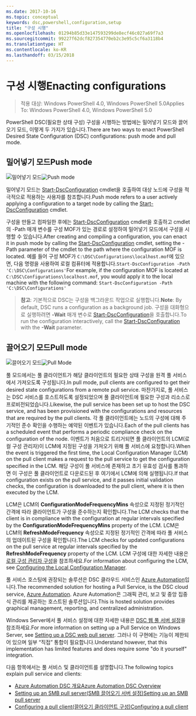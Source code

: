 ```yaml
---
ms.date: 2017-10-16
ms.topic: conceptual
keywords: dsc,powershell,configuration,setup
title: "구성 시행"
ms.openlocfilehash: 01294b85d33e147593299de8ecf46c027a69f7a3
ms.sourcegitcommit: 99227f62dcf827354770eb2c3e95c5cf6a3118b4
ms.translationtype: HT
ms.contentlocale: ko-KR
ms.lasthandoff: 03/15/2018
---
```

# <a name="enacting-configurations"></a><span data-ttu-id="dced3-103">구성 시행</span><span class="sxs-lookup"><span data-stu-id="dced3-103">Enacting configurations</span></span>

><span data-ttu-id="dced3-104">적용 대상: Windows PowerShell 4.0, Windows PowerShell 5.0</span><span class="sxs-lookup"><span data-stu-id="dced3-104">Applies To: Windows PowerShell 4.0, Windows PowerShell 5.0</span></span>

<span data-ttu-id="dced3-105">PowerShell DSC(필요한 상태 구성) 구성을 시행하는 방법에는 밀어넣기 모드와 끌어오기 모드, 이렇게 두 가지가 있습니다.</span><span class="sxs-lookup"><span data-stu-id="dced3-105">There are two ways to enact PowerShell Desired State Configuration (DSC) configurations: push mode and pull mode.</span></span>

## <a name="push-mode"></a><span data-ttu-id="dced3-106">밀어넣기 모드</span><span class="sxs-lookup"><span data-stu-id="dced3-106">Push mode</span></span>

<span data-ttu-id="dced3-107">![밀어넣기 모드](images/pushModel.png "밀어넣기 모드 작동 방식")</span><span class="sxs-lookup"><span data-stu-id="dced3-107">![Push mode](images/pushModel.png "How push mode works")</span></span>

<span data-ttu-id="dced3-108">밀어넣기 모드는 [Start-DscConfiguration](https://technet.microsoft.com/library/dn521623.aspx) cmdlet을 호출하여 대상 노드에 구성을 적극적으로 적용하는 사용자를 참조합니다.</span><span class="sxs-lookup"><span data-stu-id="dced3-108">Push mode refers to a user actively applying a configuration to a target node by calling the [Start-DscConfiguration](https://technet.microsoft.com/library/dn521623.aspx) cmdlet.</span></span>

<span data-ttu-id="dced3-109">구성을 만들고 컴파일한 후에는 [Start-DscConfiguration](https://technet.microsoft.com/library/dn521623.aspx) cmdlet을 호출하고 cmdlet의 -Path 매개 변수를 구성 MOF가 있는 경로로 설정하여 밀어넣기 모드에서 구성을 시행할 수 있습니다.</span><span class="sxs-lookup"><span data-stu-id="dced3-109">After creating and compiling a configuration, you can enact it in push mode by calling the [Start-DscConfiguration](https://technet.microsoft.com/library/dn521623.aspx) cmdlet, setting the -Path parameter of the cmdlet to the path where the configuration MOF is located.</span></span>
<span data-ttu-id="dced3-110">예를 들어 구성 MOF가 `C:\DSC\Configurations\localhost.mof`에 있으면, 다음 명령을 사용하여 로컬 컴퓨터에 적용합니다.`Start-DscConfiguration -Path 'C:\DSC\Configurations'`</span><span class="sxs-lookup"><span data-stu-id="dced3-110">For example, if the configuration MOF is located at `C:\DSC\Configurations\localhost.mof`, you would apply it to the local machine with the following command: `Start-DscConfiguration -Path 'C:\DSC\Configurations'`</span></span>

> <span data-ttu-id="dced3-111">__참고__: 기본적으로 DSC는 구성을 백그라운드 작업으로 실행합니다.</span><span class="sxs-lookup"><span data-stu-id="dced3-111">__Note__: By default, DSC runs a configuration as a background job.</span></span> <span data-ttu-id="dced3-112">구성을 대화형으로 실행하려면 __-Wait__ 매개 변수로 [Start-DscConfiguration](https://technet.microsoft.com/library/dn521623.aspx)을 호출합니다.</span><span class="sxs-lookup"><span data-stu-id="dced3-112">To run the configuration interactively, call the [Start-DscConfiguration](https://technet.microsoft.com/library/dn521623.aspx) with the __-Wait__ parameter.</span></span>

## <a name="pull-mode"></a><span data-ttu-id="dced3-113">끌어오기 모드</span><span class="sxs-lookup"><span data-stu-id="dced3-113">Pull mode</span></span>

<span data-ttu-id="dced3-114">![끌어오기 모드](images/pullModel.png "끌어오기 모드 작동 방식")</span><span class="sxs-lookup"><span data-stu-id="dced3-114">![Pull Mode](images/pullModel.png "How pull mode works")</span></span>

<span data-ttu-id="dced3-115">풀 모드에서는 풀 클라이언트가 해당 클라이언트의 필요한 상태 구성을 원격 풀 서비스에서 가져오도록 구성됩니다.</span><span class="sxs-lookup"><span data-stu-id="dced3-115">In pull mode, pull clients are configured to get their desired state configurations from a remote pull service.</span></span>
<span data-ttu-id="dced3-116">마찬가지로, 풀 서비스는 DSC 서비스를 호스트하도록 설정되었으며 풀 클라이언트에 필요한 구성과 리소스로 프로비전되었습니다.</span><span class="sxs-lookup"><span data-stu-id="dced3-116">Likewise, the pull service has been set up to host the DSC service, and has been provisioned with the configurations and resources that are required by the pull clients.</span></span>
<span data-ttu-id="dced3-117">각 풀 클라이언트에는 노드의 구성에 대해 주기적인 준수 확인을 수행하는 예약된 이벤트가 있습니다.</span><span class="sxs-lookup"><span data-stu-id="dced3-117">Each of the pull clients has a scheduled event that performs a periodic compliance check on the configuration of the node.</span></span>
<span data-ttu-id="dced3-118">이벤트가 처음으로 트리거되면 풀 클라이언트의 LCM(로컬 구성 관리자)이 LCM에 지정된 구성을 가져오기 위해 풀 서비스에 요청합니다.</span><span class="sxs-lookup"><span data-stu-id="dced3-118">When the event is triggered the first time, the Local Configuration Manager (LCM) on the pull client makes a request to the pull service to get the configuration specified in the LCM.</span></span>
<span data-ttu-id="dced3-119">해당 구성이 풀 서비스에 존재하고 초기 유효성 검사를 통과하면 이 구성은 풀 클라이언트로 다운로드된 후 여기에서 LCM에 의해 실행됩니다.</span><span class="sxs-lookup"><span data-stu-id="dced3-119">If that configuration exists on the pull service, and it passes initial validation checks, the configuration is downloaded to the pull client, where it is then executed by the LCM.</span></span>

<span data-ttu-id="dced3-120">LCM은 LCM의 **ConfigurationModeFrequencyMins** 속성으로 지정된 정기적인 간격에 따라 클라이언트가 구성을 준수하는지 확인합니다.</span><span class="sxs-lookup"><span data-stu-id="dced3-120">The LCM checks that the client is in compliance with the configuration at regular intervals specified by the **ConfigurationModeFrequencyMins** property of the LCM.</span></span>
<span data-ttu-id="dced3-121">LCM은 LCM의 **RefreshModeFrequency** 속성으로 지정된 정기적인 간격에 따라 풀 서비스의 업데이트된 구성을 확인합니다.</span><span class="sxs-lookup"><span data-stu-id="dced3-121">The LCM checks for updated configurations on the pull service at regular intervals specified by the **RefreshModeFrequency** property of the LCM.</span></span>
<span data-ttu-id="dced3-122">LCM 구성에 대한 자세한 내용은 [로컬 구성 관리자 구성](metaConfig.md)을 참조하세요.</span><span class="sxs-lookup"><span data-stu-id="dced3-122">For information about configuring the LCM, see [Configuring the Local Configuration Manager](metaConfig.md).</span></span>

<span data-ttu-id="dced3-123">풀 서비스 호스팅에 권장되는 솔루션은 DSC 클라우드 서비스인 [Azure Automation](https://azure.microsoft.com/services/automation/)입니다.</span><span class="sxs-lookup"><span data-stu-id="dced3-123">The recommended solution for hosting a Pull Service, is the DSC cloud service, [Azure Automation](https://azure.microsoft.com/services/automation/).</span></span>
<span data-ttu-id="dced3-124">Azure Automation은 그래픽 관리, 보고 및 중앙 집중식 관리를 제공하는 호스트된 솔루션입니다.</span><span class="sxs-lookup"><span data-stu-id="dced3-124">This is hosted solution provides graphical management, reporting, and centralized administration.</span></span>

<span data-ttu-id="dced3-125">Windows Server에서 풀 서비스 설정에 대한 자세한 내용은 [DSC 웹 풀 서버 설정](pullServer.md)을 참조하세요.</span><span class="sxs-lookup"><span data-stu-id="dced3-125">For more information on setting up a Pull Service on Windows Server, see [Setting up a DSC web pull server](pullServer.md).</span></span>
<span data-ttu-id="dced3-126">그러나 이 구현에는 기능이 제한되어 있으며 일부 “직접” 통합이 필요합니다.</span><span class="sxs-lookup"><span data-stu-id="dced3-126">Understand however, that this implementation has limited features and does require some "do it yourself" integration.</span></span>

<span data-ttu-id="dced3-127">다음 항목에서는 풀 서비스 및 클라이언트를 설명합니다.</span><span class="sxs-lookup"><span data-stu-id="dced3-127">The following topics explain pull service and clients:</span></span>

- [<span data-ttu-id="dced3-128">Azure Automation DSC 개요</span><span class="sxs-lookup"><span data-stu-id="dced3-128">Azure Automation DSC Overview</span></span>](https://docs.microsoft.com/en-us/azure/automation/automation-dsc-overview)
- [<span data-ttu-id="dced3-129">Setting up an SMB pull server(SMB 끌어오기 서버 설정)</span><span class="sxs-lookup"><span data-stu-id="dced3-129">Setting up an SMB pull server</span></span>](pullServerSMB.md)
- [<span data-ttu-id="dced3-130">Configuring a pull client(끌어오기 클라이언트 구성)</span><span class="sxs-lookup"><span data-stu-id="dced3-130">Configuring a pull client</span></span>](pullClientConfigID.md)

